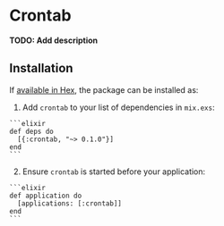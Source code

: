 # Crontab

**TODO: Add description**

## Installation

If [available in Hex](https://hex.pm/docs/publish), the package can be installed as:

  1. Add `crontab` to your list of dependencies in `mix.exs`:

    ```elixir
    def deps do
      [{:crontab, "~> 0.1.0"}]
    end
    ```

  2. Ensure `crontab` is started before your application:

    ```elixir
    def application do
      [applications: [:crontab]]
    end
    ```


